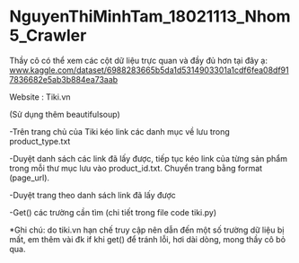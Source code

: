 # NguyenThiMinhTam_18021113_Nhom5_Crawler
Thầy cô có thể xem các cột dữ liệu trực quan và đầy đủ hơn tại đây ạ:
www.kaggle.com/dataset/6988283665b5da1d5314903301a1cdf6fea08df917836682e5ab3b884ea73aab

Website : Tiki.vn

(Sử dụng thêm beautifulsoup)

-Trên trang chủ của Tiki kéo link các danh mục về lưu trong product_type.txt

-Duyệt danh sách các link đã lấy được, tiếp tục kéo link của từng sản phẩm trong mỗi thư mục lưu vào product_id.txt. Chuyển trang bằng format (page_url).

-Duyệt trang theo danh sách link đã lấy được

-Get() các trường cần tìm (chi tiết trong file code tiki.py)

*Ghi chú: do tiki.vn hạn chế truy cập nên dẫn đến một số trường dữ liệu bị mất, em thêm vài đk if khi get() để tránh lỗi, hơi dài dòng, mong thầy cô bỏ qua.
